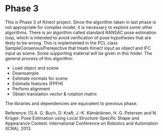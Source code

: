 # Phase 3
This is Phase 3 of Kinect project. Since the algorithm taken in last phase is not appropriate for complex model, it is necessary to explore some other algorithms. There is an algorithm called standard RANSAC pose estimation loop, which is intended to avoid verification of pose hypotheses that are likely to be wrong. This is implemented in the PCL class SampleConsensusPrerejective that treats Kinect input as object and IFC input as scene. Some supporting material will be given in this folder. The general process of this algorithm:
* Load object and scene
* Downsample
* Estimate normals for scene
* Estimate features (FPFH)
* Perform alignment
* Obtain translation vector & rotation matrix

The libraries and dependencies are equivalent to previous phase.



Reference:
[1] A. G. Buch, D. Kraft, J.-K. Kämäräinen, H. G. Petersen and N. Krüger. Pose Estimation using Local Structure-Specific Shape and Appearance Context. International Conference on Robotics and Automation (ICRA), 2013.
